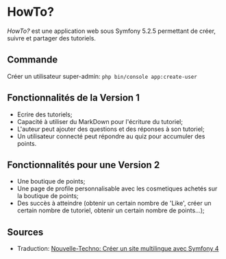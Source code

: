 # HowTo?
*HowTo?* est une application web sous Symfony 5.2.5 permettant de créer, suivre et partager des tutoriels.

## Commande
Créer un utilisateur super-admin: ```php bin/console app:create-user```

## Fonctionnalités de la Version 1
- Ecrire des tutoriels;
- Capacité à utiliser du MarkDown pour l'écriture du tutoriel;
- L'auteur peut ajouter des questions et des réponses à son tutoriel;
- Un utilisateur connecté peut répondre au quiz pour accumuler des points.

## Fonctionnalités pour une Version 2
- Une boutique de points;
- Une page de profile personnalisable avec les cosmetiques achetés sur la boutique de points;
- Des succès à atteindre (obtenir un certain nombre de 'Like', créer un certain nombre de tutoriel, obtenir un certain nombre de points...);

## Sources
- Traduction: [Nouvelle-Techno: Créer un site multilingue avec Symfony 4](https://nouvelle-techno.fr/actualites/live-coding-creer-un-site-multilingue-avec-symfony-4)